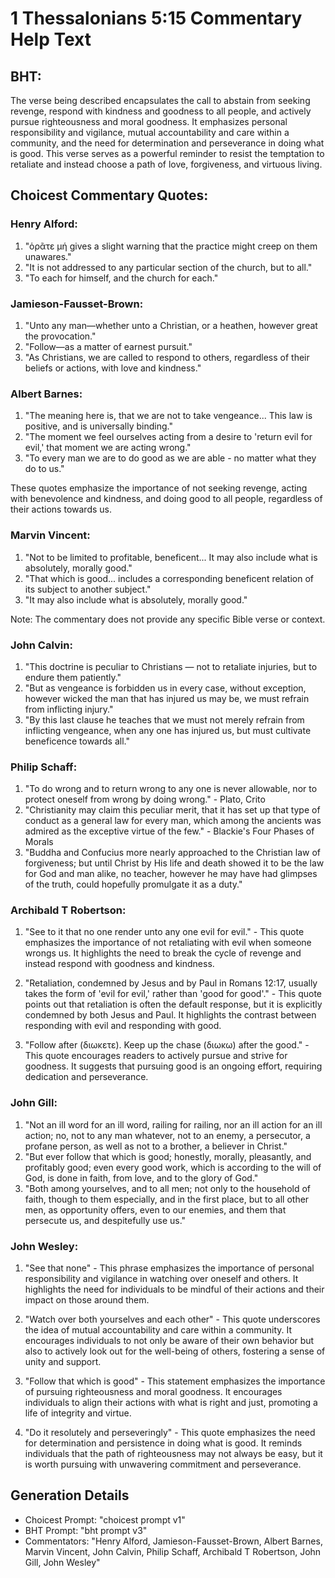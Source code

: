 # 1 Thessalonians 5:15 Commentary Help Text

## BHT:
The verse being described encapsulates the call to abstain from seeking revenge, respond with kindness and goodness to all people, and actively pursue righteousness and moral goodness. It emphasizes personal responsibility and vigilance, mutual accountability and care within a community, and the need for determination and perseverance in doing what is good. This verse serves as a powerful reminder to resist the temptation to retaliate and instead choose a path of love, forgiveness, and virtuous living.

## Choicest Commentary Quotes:
### Henry Alford:
1. "ὁρᾶτε μή gives a slight warning that the practice might creep on them unawares."
2. "It is not addressed to any particular section of the church, but to all."
3. "To each for himself, and the church for each."

### Jamieson-Fausset-Brown:
1. "Unto any man—whether unto a Christian, or a heathen, however great the provocation." 
2. "Follow—as a matter of earnest pursuit." 
3. "As Christians, we are called to respond to others, regardless of their beliefs or actions, with love and kindness."

### Albert Barnes:
1. "The meaning here is, that we are not to take vengeance... This law is positive, and is universally binding."
2. "The moment we feel ourselves acting from a desire to 'return evil for evil,' that moment we are acting wrong."
3. "To every man we are to do good as we are able - no matter what they do to us."

These quotes emphasize the importance of not seeking revenge, acting with benevolence and kindness, and doing good to all people, regardless of their actions towards us.

### Marvin Vincent:
1. "Not to be limited to profitable, beneficent... It may also include what is absolutely, morally good." 
2. "That which is good... includes a corresponding beneficent relation of its subject to another subject."
3. "It may also include what is absolutely, morally good."

Note: The commentary does not provide any specific Bible verse or context.

### John Calvin:
1. "This doctrine is peculiar to Christians — not to retaliate injuries, but to endure them patiently."
2. "But as vengeance is forbidden us in every case, without exception, however wicked the man that has injured us may be, we must refrain from inflicting injury."
3. "By this last clause he teaches that we must not merely refrain from inflicting vengeance, when any one has injured us, but must cultivate beneficence towards all."

### Philip Schaff:
1. "To do wrong and to return wrong to any one is never allowable, nor to protect oneself from wrong by doing wrong." - Plato, Crito
2. "Christianity may claim this peculiar merit, that it has set up that type of conduct as a general law for every man, which among the ancients was admired as the exceptive virtue of the few." - Blackie's Four Phases of Morals
3. "Buddha and Confucius more nearly approached to the Christian law of forgiveness; but until Christ by His life and death showed it to be the law for God and man alike, no teacher, however he may have had glimpses of the truth, could hopefully promulgate it as a duty."

### Archibald T Robertson:
1. "See to it that no one render unto any one evil for evil." - This quote emphasizes the importance of not retaliating with evil when someone wrongs us. It highlights the need to break the cycle of revenge and instead respond with goodness and kindness.

2. "Retaliation, condemned by Jesus and by Paul in Romans 12:17, usually takes the form of 'evil for evil,' rather than 'good for good'." - This quote points out that retaliation is often the default response, but it is explicitly condemned by both Jesus and Paul. It highlights the contrast between responding with evil and responding with good.

3. "Follow after (διωκετε). Keep up the chase (διωκω) after the good." - This quote encourages readers to actively pursue and strive for goodness. It suggests that pursuing good is an ongoing effort, requiring dedication and perseverance.

### John Gill:
1. "Not an ill word for an ill word, railing for railing, nor an ill action for an ill action; no, not to any man whatever, not to an enemy, a persecutor, a profane person, as well as not to a brother, a believer in Christ."
2. "But ever follow that which is good; honestly, morally, pleasantly, and profitably good; even every good work, which is according to the will of God, is done in faith, from love, and to the glory of God."
3. "Both among yourselves, and to all men; not only to the household of faith, though to them especially, and in the first place, but to all other men, as opportunity offers, even to our enemies, and them that persecute us, and despitefully use us."

### John Wesley:
1. "See that none" - This phrase emphasizes the importance of personal responsibility and vigilance in watching over oneself and others. It highlights the need for individuals to be mindful of their actions and their impact on those around them.

2. "Watch over both yourselves and each other" - This quote underscores the idea of mutual accountability and care within a community. It encourages individuals to not only be aware of their own behavior but also to actively look out for the well-being of others, fostering a sense of unity and support.

3. "Follow that which is good" - This statement emphasizes the importance of pursuing righteousness and moral goodness. It encourages individuals to align their actions with what is right and just, promoting a life of integrity and virtue.

4. "Do it resolutely and perseveringly" - This quote emphasizes the need for determination and persistence in doing what is good. It reminds individuals that the path of righteousness may not always be easy, but it is worth pursuing with unwavering commitment and perseverance.


## Generation Details
- Choicest Prompt: "choicest prompt v1"
- BHT Prompt: "bht prompt v3"
- Commentators: "Henry Alford, Jamieson-Fausset-Brown, Albert Barnes, Marvin Vincent, John Calvin, Philip Schaff, Archibald T Robertson, John Gill, John Wesley"
